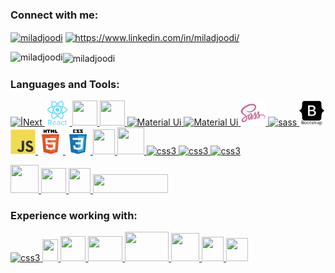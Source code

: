 
<h3 align="left">Connect with me:</h3> 

<p align="left">
  <a href="mailto:Winbeta.com@gmail.com" target="blank"
    ><img
      align="center"
      src="https://upload.wikimedia.org/wikipedia/commons/thumb/7/7e/Gmail_icon_%282020%29.svg/1280px-Gmail_icon_%282020%29.svg.png"
      alt="miladjoodi"
      height="27"
      width="34"
  /></a>
  <a href="https://twitter.com/milad_joodi" target="blank"
    ></a>
  <a
    href="https://www.linkedin.com/in/miladjoodi/"
    target="blank"
    ><img
      align="center"
      src="https://raw.githubusercontent.com/rahuldkjain/github-profile-readme-generator/master/src/images/icons/Social/linked-in-alt.svg"
      alt="https://www.linkedin.com/in/miladjoodi/"
      height="30"
      width="40"
  /></a>
  

</p>

<p>
  <img
    align="left"
    src="https://github-readme-stats.vercel.app/api/top-langs?username=miladjoodi&show_icons=true&locale=en&layout=compact"
    alt="miladjoodi"
  />
</p>



<p>
  <img
    align="center"
    src="https://github-readme-streak-stats.herokuapp.com/?user=miladjoodi&"
    alt="miladjoodi"
  />
</p>

<h3 align="left">Languages and Tools:</h3>
<p align="left">


<a href="https://nextjs.org/" target="_blank" rel="noreferrer">
    <img
      src="https://cdn.freelogovectors.net/wp-content/uploads/2023/09/next-js-logo-freelogovectors.net_.png"
      alt="أNext"
      width="70"
      height="50"
    />
  </a>

  <a href="https://reactjs.org/" target="_blank" rel="noreferrer">
    <img
      src="https://raw.githubusercontent.com/devicons/devicon/master/icons/react/react-original-wordmark.svg"
      alt="react"
      width="40"
      height="40"
    />
  </a>

  <a href="https://redux.js.org/" target="_blank" rel="noreferrer">
    <img
      src="https://whatthelogo.com/storage/logos/redux-270508.png"
      width="40"
      height="40"
    />
    </a>
    
  <a href="https://tailwindcss.com/" target="_blank" rel="noreferrer">
    <img
      src="https://www.vectorlogo.zone/logos/tailwindcss/tailwindcss-icon.svg"
      width="40"
      height="40"
    />
  </a>

  <a href="https://mui.com/" target="_blank" rel="noreferrer">
  <img
    src="https://mui.com/static/logo.png"
    alt="Material Ui"
    width="40"
    height="40"
  />
</a>

<a href="https://mdbootstrap.com/" target="_blank" rel="noreferrer" >
<img
  src="https://uxwing.com/wp-content/themes/uxwing/download/brands-and-social-media/bootstrap-5-logo-icon.png"
  alt="Material Ui"
  width="42"
  height="34"
/>
</a>

  <a href="https://sass-lang.com" target="_blank" rel="noreferrer">
    <img
      src="https://raw.githubusercontent.com/devicons/devicon/master/icons/sass/sass-original.svg"
      alt="sass"
      width="40"
      height="40"
    />
  </a>


  <a href="https://lesscss.org" target="_blank" rel="noreferrer">
    <img
      src="https://lesscss.org/public/img/less_logo.png"
      alt="sass"
      width="60"
      height="35"
    />
  </a>

  
  <a href="https://getbootstrap.com" target="_blank" rel="noreferrer">
    <img
      src="https://raw.githubusercontent.com/devicons/devicon/master/icons/bootstrap/bootstrap-plain-wordmark.svg"
      alt="bootstrap"
      width="40"
      height="40"
    />
  </a>
</a>

<a href="https://www.javascript.com/">
<img
  src="https://raw.githubusercontent.com/devicons/devicon/master/icons/javascript/javascript-original.svg"
  alt="javascript"
  width="40"
  height="40"
/>
</a>


<a href="https://www.w3.org/html/" target="_blank" rel="noreferrer">
  <img
    src="https://raw.githubusercontent.com/devicons/devicon/master/icons/html5/html5-original-wordmark.svg"
    alt="html5"
    width="40"
    height="40"
  />
</a>

  <a href="https://css3.com/">
    <img
      src="https://raw.githubusercontent.com/devicons/devicon/master/icons/css3/css3-original-wordmark.svg"
      width="40"
      height="40"
    />
    </a>

  <a href="https://brand.jquery.org">
    <img
      src="https://cdn.icon-icons.com/icons2/2699/PNG/512/jquery_logo_icon_167804.png"
      width="35"
      height="40"
    />
    </a>
    

  <a href="https://wordpress.org/">
    <img
      src="https://upload.wikimedia.org/wikipedia/commons/thumb/9/98/WordPress_blue_logo.svg/1024px-WordPress_blue_logo.svg.png"
      width="43"
      height="43"
    />
    </a>

  <a href="https://www.figma.com/c">
    <img
      src="https://upload.wikimedia.org/wikipedia/commons/thumb/3/33/Figma-logo.svg/400px-Figma-logo.svg.png"
      alt="css3"
      width="27"
      height="40"
    />
    </a>

 <a href="https://www.adobe.com/products/photoshop.html">
    <img
      src="https://s31.picofile.com/file/8472247526/ps.png"
      alt="css3"
      width="38"
      height="38"
    />
    </a>

  <a href="https://regexr.com/">
    <img
      src="https://encrypted-tbn0.gstatic.com/images?q=tbn:ANd9GcQZ4W-JdelQh2UzVHYYHtZ2La9spZt9u2pV3H2F1hgk8-pb7eu3SMBWqYBvKkCwDXZnh4A&usqp=CAU"
      alt="css3"
      width="65"
      height="45"
    />
    </a>


</p>

<p>

<a href="https://www.mongodb.com/">
    <img
      src="https://cdn.icon-icons.com/icons2/2415/PNG/512/mongodb_original_logo_icon_146424.png"
      width="45"
      height="45"
    />
    </a>

<a href="https://expressjs.com/">
    <img
      src="https://cdn.icon-icons.com/icons2/2699/PNG/512/expressjs_logo_icon_169185.png"
      width="40"
      height="40"
    />
    </a>

<a href="https://www.prisma.io/">
    <img
      src="https://s31.picofile.com/file/8472136242/prisma.jpg"
      width="35"
      height="40"
    />
    </a>
    

  <a href="https://mongoosejs.com/docs/">
    <img
      src="https://s30.picofile.com/file/8472106468/mongoose.jpg"
      width="120"
      height=30"
    />
    </a>
</p>



<h3 align="left">Experience working with:</h3>
<p align="left">

  <a href="https://react.i18next.com/">
    <img
      src="https://avatars.githubusercontent.com/u/8546082?s=280&v=4"
      alt="css3"
      width="45"
      height="35"
    />
    </a>

<a href="https://axios-http.com/">
    <img
      src="https://s31.picofile.com/file/8472349050/axi.png"
      width="25"
      height="35"
    />
    </a>
    
   <a href="https://www.npmjs.com/package/react-query">
    <img
      src="https://miro.medium.com/v2/resize:fit:1400/1*elhu-42TzQEdsFjKDbQhhA.png"
      width="40"
      height="40"
    />
    </a>

    
  <a href="https://www.npmjs.com/package/zustand">
    <img
      src="https://s30.picofile.com/file/8472141600/zustand.jpg"
      width="55"
      height="40"
    />
    </a>

  <a href="https://styled-components.com/">
    <img
      src="https://s30.picofile.com/file/8471888342/styled.png"
      width="70"
      height="47"
    />
  </a>
  

  <a href="https://jwt.io/">
    <img
      src="https://media.licdn.com/dms/image/D4D12AQHW9aRSWIOMxQ/article-cover_image-shrink_600_2000/0/1657421703592?e=2147483647&v=beta&t=nKygyfSDFwgPdEoC-nEkogMS0527SBa8z8D_FqUr-us"
      width="45"
      height="45"
    />
  </a>
  
<a href="https://next-auth.js.org/">
    <img
      src="https://next-auth.js.org/img/logo/logo-sm.png"
      width="35"
      height="39"
    />
  </a>
  
  <a href="https://ui.aceternity.com/">
    <img
      src="https://ui.aceternity.com/_next/image?url=%2Flogo.png&w=64&q=75"
      width="35"
      height="37"
    />
  </a>
    
</p>
